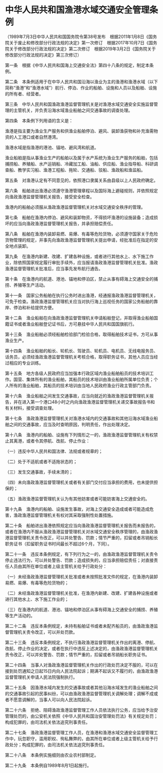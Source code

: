 # 中华人民共和国渔港水域交通安全管理条例

（1989年7月3日中华人民共和国国务院令第38号发布　根据2011年1月8日《国务院关于废止和修改部分行政法规的决定》第一次修订　根据2017年10月7日《国务院关于修改部分行政法规的决定》第二次修订　根据2019年3月2日《国务院关于修改部分行政法规的决定》第三次修订）

 

第一条　根据《中华人民共和国海上交通安全法》第四十八条的规定，制定本条例。

第二条　本条例适用于在中华人民共和国沿海以渔业为主的渔港和渔港水域（以下简称“渔港”和“渔港水域”）航行、停泊、作业的船舶、设施和人员以及船舶、设施的所有者、经营者。

第三条　中华人民共和国渔政渔港监督管理机关是对渔港水域交通安全实施监督管理的主管机关，并负责沿海水域渔业船舶之间交通事故的调查处理。

第四条　本条例下列用语的含义是：

渔港是指主要为渔业生产服务和供渔业船舶停泊、避风、装卸渔获物和补充渔需物资的人工港口或者自然港湾。

渔港水域是指渔港的港池、锚地、避风湾和航道。

渔业船舶是指从事渔业生产的船舶以及属于水产系统为渔业生产服务的船舶，包括捕捞船、养殖船、水产运销船、冷藏加工船、油船、供应船、渔业指导船、科研调查船、教学实习船、渔港工程船、拖轮、交通船、驳船、渔政船和渔监船。

第五条　对渔港认定有不同意见的，依照港口隶属关系由县级以上人民政府确定。

第六条　船舶进出渔港必须遵守渔港管理章程以及国际海上避碰规则，并依照规定向渔政渔港监督管理机关报告，接受安全检查。

渔港内的船舶必须服从渔政渔港监督管理机关对水域交通安全秩序的管理。

第七条　船舶在渔港内停泊、避风和装卸物资，不得损坏渔港的设施装备；造成损坏的应当向渔政渔港监督管理机关报告，并承担赔偿责任。

第八条　船舶在渔港内装卸易燃、易爆、有毒等危险货物，必须遵守国家关于危险货物管理的规定，并事先向渔政渔港监督管理机关提出申请，经批准后在指定的安全地点装卸。

第九条　在渔港内新建、改建、扩建各种设施，或者进行其他水上、水下施工作业，除依照国家规定履行审批手续外，应当报请渔政渔港监督管理机关批准。渔政渔港监督管理机关批准后，应当事先发布航行通告。

第十条　在渔港内的航道、港池、锚地和停泊区，禁止从事有碍海上交通安全的捕捞、养殖等生产活动。

第十一条　国家公务船舶在执行公务时进出渔港，经通报渔政渔港监督管理机关，可免于检查。渔政渔港监督管理机关应当对执行海上巡视任务的国家公务船舶的靠岸、停泊和补给提供方便。

第十二条　渔业船舶在向渔政渔港监督管理机关申请船舶登记，并取得渔业船舶国籍证书或者渔业船舶登记证书后，方可悬挂中华人民共和国国旗航行。

第十三条　渔业船舶必须经船舶检验部门检验合格，取得船舶技术证书，方可从事渔业生产。

第十四条　渔业船舶的船长、轮机长、驾驶员、轮机员、电机员、无线电报务员、话务员，必须经渔政渔港监督管理机关考核合格，取得职务证书，其他人员应当经过相应的专业训练。

第十五条　地方各级人民政府应当加强本行政区域内渔业船舶船员的技术培训工作。国营、集体所有的渔业船舶，其船员的技术培训由渔业船舶所属单位负责；个人所有的渔业船舶，其船员的技术培训由当地人民政府渔业行政主管部门负责。

第十六条　渔业船舶之间发生交通事故，应当向就近的渔政渔港监督管理机关报告，并在进入第一个港口48小时之内向渔政渔港监督管理机关递交事故报告书和有关材料，接受调查处理。

第十七条　渔政渔港监督管理机关对渔港水域内的交通事故和其他沿海水域渔业船舶之间的交通事故，应当及时查明原因，判明责任，作出处理决定。

第十八条　渔港内的船舶、设施有下列情形之一的，渔政渔港监督管理机关有权禁止其离港，或者令其停航、改航、停止作业：

（一）违反中华人民共和国法律、法规或者规章的；

（二）处于不适航或者不适拖状态的；

（三）发生交通事故，手续未清的；

（四）未向渔政渔港监督管理机关或者有关部门交付应当承担的费用，也未提供担保的；

（五）渔政渔港监督管理机关认为有其他妨害或者可能妨害海上交通安全的。

第十九条　渔港内的船舶、设施发生事故，对海上交通安全造成或者可能造成危害，渔政渔港监督管理机关有权对其采取强制性处置措施。

第二十条　船舶进出渔港依照规定应当向渔政渔港监督管理机关报告而未报告的，或者在渔港内不服从渔政渔港监督管理机关对水域交通安全秩序管理的，由渔政渔港监督管理机关责令改正，可以并处警告、罚款；情节严重的，扣留或者吊销船长职务证书（扣留职务证书时间最长不超过6个月，下同）。

第二十一条　违反本条例规定，有下列行为之一的，由渔政渔港监督管理机关责令停止违法行为，可以并处警告、罚款；造成损失的，应当承担赔偿责任；对直接责任人员由其所在单位或者上级主管机关给予行政处分：

（一）未经渔政渔港监督管理机关批准或者未按照批准文件的规定，在渔港内装卸易燃、易爆、有毒等危险货物的；

（二）未经渔政渔港监督管理机关批准，在渔港内新建、改建、扩建各种设施或者进行其他水上、水下施工作业的；

（三）在渔港内的航道、港池、锚地和停泊区从事有碍海上交通安全的捕捞、养殖等生产活动的。

第二十二条　违反本条例规定，未持有船舶证书或者未配齐船员的，由渔政渔港监督管理机关责令改正，可以并处罚款。

第二十三条　违反本条例规定，不执行渔政渔港监督管理机关作出的离港、停航、改航、停止作业的决定，或者在执行中违反上述决定的，由渔政渔港监督管理机关责令改正，可以并处警告、罚款；情节严重的，扣留或者吊销船长职务证书。

第二十四条　当事人对渔政渔港监督管理机关作出的行政处罚决定不服的，可以在接到处罚通知之日起15日内向人民法院起诉；期满不起诉又不履行的，由渔政渔港监督管理机关申请人民法院强制执行。

第二十五条　因渔港水域内发生的交通事故或者其他沿海水域发生的渔业船舶之间的交通事故引起的民事纠纷，可以由渔政渔港监督管理机关调解处理；调解不成或者不愿意调解的，当事人可以向人民法院起诉。

第二十六条　拒绝、阻碍渔政渔港监督管理工作人员依法执行公务，应当给予治安管理处罚的，由公安机关依照《中华人民共和国治安管理处罚法》有关规定处罚；构成犯罪的，由司法机关依法追究刑事责任。

第二十七条　渔政渔港监督管理工作人员，在渔港和渔港水域交通安全监督管理工作中，玩忽职守，滥用职权、徇私舞弊的，由其所在单位或者上级主管机关给予行政处分；构成犯罪的，由司法机关依法追究刑事责任。

第二十八条　本条例实施细则由农业农村部制定。

第二十九条　本条例自1989年8月1日起施行。
